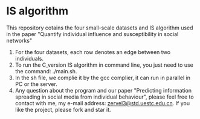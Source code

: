 # IS algorithm
This repository cotains the four small-scale datasets and IS algorithm used in the paper "Quantify individual influence and susceptibility in social networks"
1. For the four datasets, each row denotes an edge between two individuals.
2. To run the C_version IS algorithm in command line, you just need to use the command: ./main.sh.
3. In the sh file, we complie it by the gcc complier, it can run in parallel in PC or the server. 
4. Any question about the program and our paper "Predicting information spreading in social media from individual
behaviour", please feel free to contact with me, my e-mail address: zervel3@std.uestc.edu.cn. If you like the project, please fork and star it.

